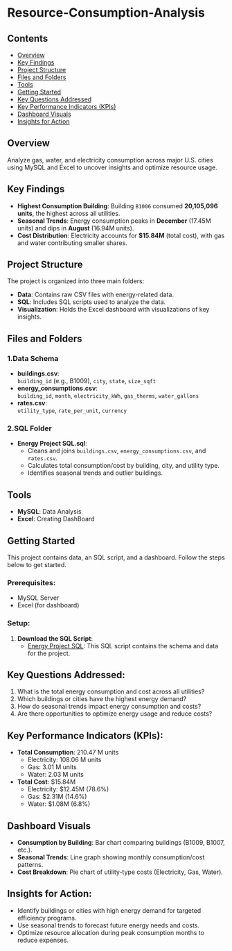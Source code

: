 # Resource-Consumption-Analysis

## Contents
- [Overview](#overview)
- [Key Findings](#key-findings)
- [Project Structure](#project-structure)
- [Files and Folders](#files-and-folders)
- [Tools](#tools)
- [Getting Started](#getting-started)
- [Key Questions Addressed](#key-questions-addressed)
- [Key Performance Indicators (KPIs)](#key-performance-indicators-kpis)
- [Dashboard Visuals](#dashboard-visuals)
- [Insights for Action](#insights-for-action)


## Overview
Analyze gas, water, and electricity consumption across major U.S. cities using MySQL and Excel to uncover insights and optimize resource usage.

## Key Findings
- **Highest Consumption Building**: Building `B1006` consumed **20,105,096 units**, the highest across all utilities.
- **Seasonal Trends**: Energy consumption peaks in **December** (17.45M units) and dips in **August** (16.94M units).
- **Cost Distribution**: Electricity accounts for **$15.84M** (total cost), with gas and water contributing smaller shares.

## Project Structure
The project is organized into three main folders:

- **Data**: Contains raw CSV files with energy-related data.
- **SQL**: Includes SQL scripts used to analyze the data.
- **Visualization**: Holds the Excel dashboard with visualizations of key insights.

## Files and Folders

### 1.Data Schema
- **buildings.csv**:  
  `building_id` (e.g., B1009), `city`, `state`, `size_sqft`  
- **energy_consumptions.csv**:  
  `building_id`, `month`, `electricity_kWh`, `gas_therms`, `water_gallons`  
- **rates.csv**:  
  `utility_type`, `rate_per_unit`, `currency`  
### 2.SQL Folder
- **Energy Project SQL.sql**:  
  - Cleans and joins `buildings.csv`, `energy_consumptions.csv`, and `rates.csv`.  
  - Calculates total consumption/cost by building, city, and utility type.  
  - Identifies seasonal trends and outlier buildings.  

## Tools
- **MySQL**: Data Analysis
- **Excel**: Creating DashBoard

## Getting Started

This project contains data, an SQL script, and a dashboard. Follow the steps below to get started.

### Prerequisites:
- MySQL Server
- Excel (for dashboard)

### Setup:

1. **Download the SQL Script**:
   - [Energy Project SQL](./Energy_Project_SQL.sql): This SQL script contains the schema and data for the project.

## Key Questions Addressed:
1. What is the total energy consumption and cost across all utilities?
2. Which buildings or cities have the highest energy demand?
3. How do seasonal trends impact energy consumption and costs?
4. Are there opportunities to optimize energy usage and reduce costs?

## Key Performance Indicators (KPIs):
- **Total Consumption**: 210.47 M units  
  - Electricity: 108.06 M units  
  - Gas: 3.01 M units  
  - Water: 2.03 M units  
- **Total Cost**: $15.84M  
  - Electricity: $12.45M (78.6%)  
  - Gas: $2.31M (14.6%)  
  - Water: $1.08M (6.8%)  

## Dashboard Visuals
- **Consumption by Building**: Bar chart comparing buildings (B1009, B1007, etc.).  
- **Seasonal Trends**: Line graph showing monthly consumption/cost patterns.  
- **Cost Breakdown**: Pie chart of utility-type costs (Electricity, Gas, Water).  

## Insights for Action:
- Identify buildings or cities with high energy demand for targeted efficiency programs.
- Use seasonal trends to forecast future energy needs and costs.
- Optimize resource allocation during peak consumption months to reduce expenses.



  
